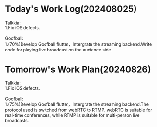 # Today's Work Log(202408025)
Talkkia:\
1.Fix iOS defects.\
<br/>
Goofball:\
1.(70%)Develop Goofball flutter，Intergrate the streaming backend.Write code for playing live broadcast on the audience side.
# Tomorrow's Work Plan(20240826)
Talkkia:\
1.Fix iOS defects.\
<br/>
Goofball:\
1.(75%)Develop Goofball flutter，Intergrate the streaming backend.The protocol used is switched from webRTC to RTMP. webRTC is suitable for real-time conferences, while RTMP is suitable for multi-person live broadcasts.
